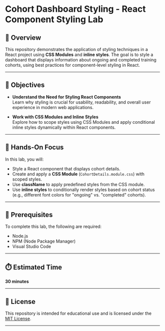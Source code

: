 # Cohort Dashboard Styling - React Component Styling Lab

## 📘 Overview

This repository demonstrates the application of styling techniques in a React project using **CSS Modules** and **inline styles**. The goal is to style a dashboard that displays information about ongoing and completed training cohorts, using best practices for component-level styling in React.

---

## 🎯 Objectives

- **Understand the Need for Styling React Components**  
  Learn why styling is crucial for usability, readability, and overall user experience in modern web applications.

- **Work with CSS Modules and Inline Styles**  
  Explore how to scope styles using CSS Modules and apply conditional inline styles dynamically within React components.

---

## 🧪 Hands-On Focus

In this lab, you will:

- Style a React component that displays cohort details.
- Create and apply a **CSS Module** (`CohortDetails.module.css`) with scoped styles.
- Use **className** to apply predefined styles from the CSS module.
- Use **inline styles** to conditionally render styles based on cohort status (e.g., different font colors for "ongoing" vs. "completed" cohorts).

---

## 🧰 Prerequisites

To complete this lab, the following are required:

- Node.js  
- NPM (Node Package Manager)  
- Visual Studio Code  

---

## ⏱️ Estimated Time

**30 minutes**

---

## 📄 License

This repository is intended for educational use and is licensed under the [MIT License](LICENSE).

---
